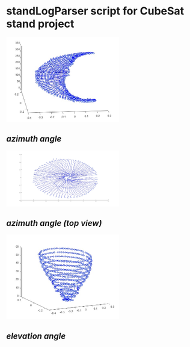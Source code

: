 # standLogParser script for CubeSat stand project

<img src="matlab/figures/azimuth_29_09.jpg"
  alt="azimuth_image"
  title="azimuth_image"
  style="display: inline-block; margin: 0 auto; max-width: 300px">

## *azimuth angle*

<img src="matlab/figures/azimuth_upper.jpg"
  alt="azimuth_image_top_view"
  title="azimuth_image_top_view"
  style="display: inline-block; margin: 0 auto; max-width: 300px">

## *azimuth angle (top view)*

  <img src="matlab/figures/elevation_29_09.jpg"
  alt="elevation_image"
  title="elevation_image"
  style="display: inline-block; margin: 0 auto; max-width: 300px">

## *elevation angle*